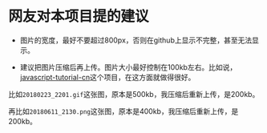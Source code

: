 

# 网友对本项目提的建议

- 图片的宽度，最好不要超过800px，否则在github上显示不完整，甚至无法显示。

- 建议把图片压缩后再上传。图片大小最好控制在100kb左右。比如说，[javascript-tutorial-cn](https://github.com/iliakan/javascript-tutorial-cn)这个项目，在这方面就做得很好。

比如`20180223_2201.gif`这张图，原本是500kb，我压缩后重新上传，是200kb。

再比如`20180611_2130.png`这张图，原本是400kb，我压缩后重新上传，是200kb。